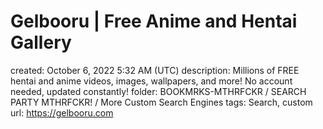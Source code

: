 # Gelbooru | Free Anime and Hentai Gallery

created: October 6, 2022 5:32 AM (UTC)
description: Millions of FREE hentai and anime videos, images, wallpapers, and more! No account needed, updated constantly!
folder: BOOKMRKS-MTHRFCKR / SEARCH PARTY MTHRFCKR! / More Custom Search Engines
tags: Search, custom
url: https://gelbooru.com